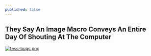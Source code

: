 ```yaml
---
published: false
---
```

## They Say An Image Macro Conveys An Entire Day Of Shouting At The Computer

[![tess-bugs.png]({{site.url}}/assets/tess-bugs.png)]({{site.url}}/assets/tess-bugs.png)

